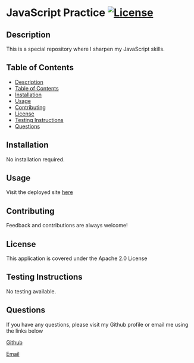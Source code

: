 # JavaScript Practice [![License](https://img.shields.io/badge/License-Apache%202.0-blue.svg)](https://opensource.org/licenses/Apache-2.0)

## Description
This is a special repository where I sharpen my JavaScript skills.

## Table of Contents
  - [Description](#description)
  - [Table of Contents](#table-of-contents)
  - [Installation](#installation)
  - [Usage](#usage)
  - [Contributing](#contributing)
  - [License](#license)
  - [Testing Instructions](#testing-instructions)
  - [Questions](#questions)

## Installation
No installation required.

## Usage
Visit the deployed site [here](https://dimitermusic.github.io/jsPractice.html/)

## Contributing
Feedback and contributions are always welcome!

## License
This application is covered under the Apache 2.0 License

## Testing Instructions
No testing available.

## Questions
If you have any questions, please visit my Github profile or email me using the links below

[Github](https://github.com/dimitermusic)   

[Email](mailto:dimitermusic@gmail.com)